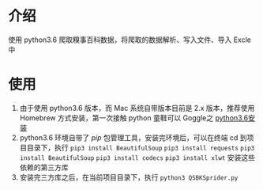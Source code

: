# 介绍
使用 python3.6 爬取糗事百科数据，将爬取的数据解析、写入文件、导入 Excle 中

# 使用
1. 由于使用 python3.6 版本，而 Mac 系统自带版本目前是 2.x 版本，推荐使用 Homebrew 方式安装，第一次接触 python 童鞋可以 Goggle之 [python3.6安装](https://www.liaoxuefeng.com/wiki/0014316089557264a6b348958f449949df42a6d3a2e542c000/0014316090478912dab2a3a9e8f4ed49d28854b292f85bb000)
2. python3.6 环境自带了 *pip* 包管理工具，安装完环境后，可以在终端 cd 到项目目录下，执行 `pip3 install BeautifulSoup`  `pip3 install requests`  `pip3 install BeautifulSoup`  `pip3 install codecs`  `pip3 install xlwt`  安装这些依赖的第三方库
3. 安装完三方库之后，在当前项目目录下，执行 `python3 QSBKSprider.py`

